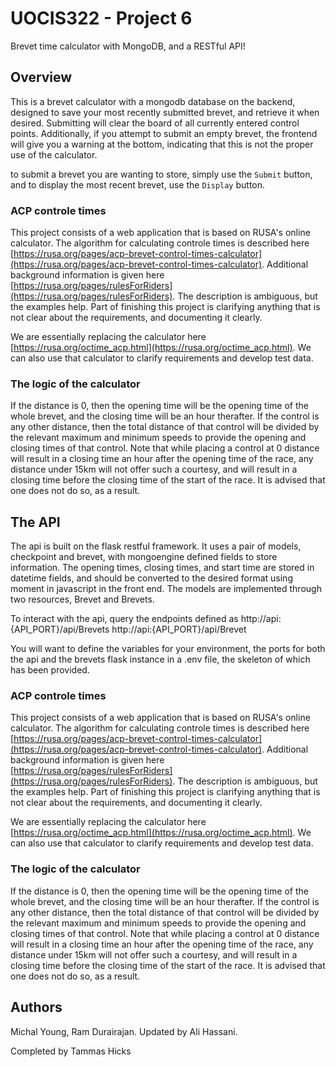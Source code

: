 # UOCIS322 - Project 6 #
Brevet time calculator with MongoDB, and a RESTful API!


## Overview

This is a brevet calculator with a mongodb database on the backend, designed to save your most recently submitted brevet, and retrieve it when desired. Submitting will clear the board of all currently entered control points. Additionally, if you attempt to submit an empty brevet, the frontend will give you a warning at the bottom, indicating that this is not the proper use of the calculator.


to submit a brevet you are wanting to store, simply use the `Submit` button, and to display the most recent brevet, use the `Display` button. 

### ACP controle times

This project consists of a web application that is based on RUSA's online calculator. The algorithm for calculating controle times is described here [https://rusa.org/pages/acp-brevet-control-times-calculator](https://rusa.org/pages/acp-brevet-control-times-calculator). Additional background information is given here [https://rusa.org/pages/rulesForRiders](https://rusa.org/pages/rulesForRiders). The description is ambiguous, but the examples help. Part of finishing this project is clarifying anything that is not clear about the requirements, and documenting it clearly. 

We are essentially replacing the calculator here [https://rusa.org/octime_acp.html](https://rusa.org/octime_acp.html). We can also use that calculator to clarify requirements and develop test data. 

### The logic of the calculator

If the distance is 0, then the opening time will be the opening time of the whole brevet, and the closing time will be an hour therafter. If the control is any other distance, then the total distance of that control will be divided by the relevant maximum and minimum speeds to provide the opening and closing times of that control. Note that while placing a control at 0 distance will result in a closing time an hour after the opening time of the race, any distance under 15km will not offer such a courtesy, and will result in a closing time before the closing time of the start of the race. It is advised that one does not do so, as a result.

## The API
	
The api is built on the flask restful framework. It uses a pair of models, checkpoint and brevet, with mongoengine defined fields to store information. The opening times, closing times, and start time are stored in datetime fields, and should be converted to the desired format using moment in javascript in the front end. The models are implemented through two resources, Brevet and Brevets. 

To interact with the api, query the endpoints defined as 
	http://api:{API_PORT}/api/Brevets
	http://api:{API_PORT}/api/Brevet

You will want to define the variables for your environment, the ports for both the api and the brevets flask instance in a .env file, the skeleton of which has been provided.

### ACP controle times

This project consists of a web application that is based on RUSA's online calculator. The algorithm for calculating controle times is described here [https://rusa.org/pages/acp-brevet-control-times-calculator](https://rusa.org/pages/acp-brevet-control-times-calculator). Additional background information is given here [https://rusa.org/pages/rulesForRiders](https://rusa.org/pages/rulesForRiders). The description is ambiguous, but the examples help. Part of finishing this project is clarifying anything that is not clear about the requirements, and documenting it clearly. 

We are essentially replacing the calculator here [https://rusa.org/octime_acp.html](https://rusa.org/octime_acp.html). We can also use that calculator to clarify requirements and develop test data. 

### The logic of the calculator

If the distance is 0, then the opening time will be the opening time of the whole brevet, and the closing time will be an hour therafter. If the control is any other distance, then the total distance of that control will be divided by the relevant maximum and minimum speeds to provide the opening and closing times of that control. Note that while placing a control at 0 distance will result in a closing time an hour after the opening time of the race, any distance under 15km will not offer such a courtesy, and will result in a closing time before the closing time of the start of the race. It is advised that one does not do so, as a result.

## Authors

Michal Young, Ram Durairajan. Updated by Ali Hassani.

Completed by Tammas Hicks
